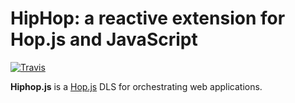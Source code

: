 HipHop: a reactive extension for Hop.js and JavaScript
======================================================

[![Travis](https://api.travis-ci.org/manuel-serrano/bigloo.svg)](https://travis-ci.org/manuel-serrano/hiphop/builds)

__Hiphop.js__ is a [Hop.js](http://hop-dev.inria.fr) DLS for
orchestrating web applications.


